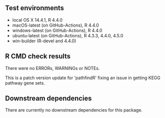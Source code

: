 ## Test environments
* local OS X 14.4.1, R 4.4.0
* macOS-latest (on GitHub-Actions), R 4.4.0
* windows-latest (on GitHub-Actions), R 4.4.0
* ubuntu-latest (on GitHub-Actions), R 4.3.3, 4.4.0, 4.5.0
* win-builder (R-devel and 4.4.0)

## R CMD check results
  There were no ERRORs, WARNINGs or NOTEs.
  
  This is a patch version update for 'pathfindR' fixing an issue in getting 
  KEGG pathway gene sets.
  
## Downstream dependencies
  There are currently no downstream dependencies for this package.
